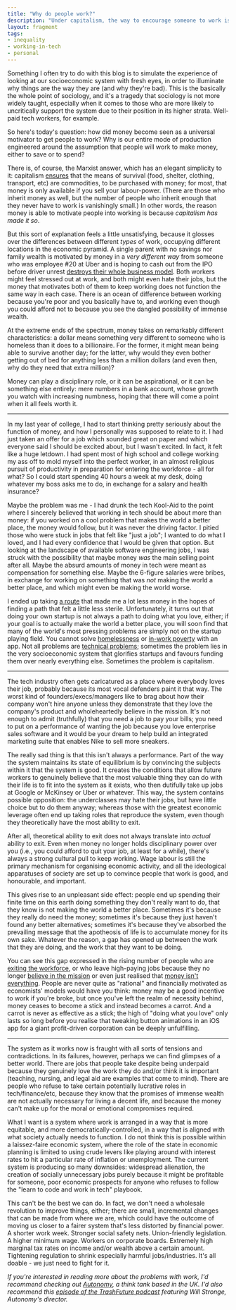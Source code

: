 ```yaml
---
title: "Why do people work?"
description: "Under capitalism, the way to encourage someone to work is to offer them money. But the effects of offering more money are neither guaranteed nor uniform."
layout: fragment
tags:
- inequality
- working-in-tech
- personal
---
```


Something I often try to do with this blog is to simulate the experience of looking at our socioeconomic system with fresh eyes, in order to illuminate why things are the way they are (and why they're bad). This is the basically the whole point of sociology, and it's a tragedy that sociology is not more widely taught, especially when it comes to those who are more likely to uncritically support the system due to their position in its higher strata. Well-paid tech workers, for example.

So here's today's question: how did money become seen as a universal motivator to get people to work? Why is our entire mode of production engineered around the assumption that people will work to make money, either to save or to spend?

There is, of course, the Marxist answer, which has an elegant simplicity to it: capitalism [ensures](https://en.wikipedia.org/wiki/Primitive_accumulation_of_capital) that the means of survival (food, shelter, clothing, transport, etc) are commodities, to be purchased with money; for most, that money is only available if you sell your labour-power. (There are those who inherit money as well, but the number of people who inherit enough that they never have to work is vanishingly small.) In other words, the reason money is able to motivate people into working is because _capitalism has made it so_.

But this sort of explanation feels a little unsatisfying, because it glosses over the differences between different _types_ of work, occupying different locations in the economic pyramid. A single parent with no savings nor family wealth is motivated by money in a _very different way_ from someone who was employee #20 at Uber and is hoping to cash out from the IPO before driver unrest [destroys their whole business model](/posts/fragments-17). Both workers might feel stressed out at work, and both might even hate their jobs, but the money that motivates both of them to keep working does not function the same way in each case. There is an ocean of difference between working because you're poor and you basically have to, and working even though you could afford not to because you see the dangled possibility of immense wealth.

At the extreme ends of the spectrum, money takes on remarkably different characteristics: a dollar means something very different to someone who is homeless than it does to a billionaire. For the former, it might mean being able to survive another day; for the latter, why would they even bother getting out of bed for anything less than a million dollars (and even then, why do they need that extra million)?

Money can play a disciplinary role, or it can be aspirational, or it can be something else entirely: mere numbers in a bank account, whose growth you watch with increasing numbness, hoping that there will come a point when it all feels worth it.

***

In my last year of college, I had to start thinking pretty seriously about the function of money, and how I personally was supposed to relate to it. I had just taken an offer for a job which sounded great on paper and which everyone said I should be excited about, but I wasn't excited. In fact, it felt like a huge letdown. I had spent most of high school and college working my ass off to mold myself into the perfect worker, in an almost religious pursuit of productivity in preparation for entering the workforce - all for what? So I could start spending 40 hours a week at my desk, doing whatever my boss asks me to do, in exchange for a salary and health insurance?

Maybe the problem was me - I had drunk the tech Kool-Aid to the point where I sincerely believed that working in tech should be about more than money: if you worked on a cool problem that makes the world a better place, the money would follow, but it was never the driving factor. I pitied those who were stuck in jobs that felt like "just a job"; I wanted to do what I loved, and I had every confidence that I would be given that option. But looking at the landscape of available software engineering jobs, I was struck with the possibility that maybe money _was_ the main selling point after all. Maybe the absurd amounts of money in tech were meant as compensation for something else. Maybe the 6-figure salaries were bribes, in exchange for working on something that was _not_ making the world a better place, and which might even be making the world worse.

I ended up taking [a route](https://notesfrombelow.org/article/silicon-inquiry#a-way-out) that made me a lot less money in the hopes of finding a path that felt a little less sterile. Unfortunately, it turns out that doing your own startup is not always a path to doing what you love, either; if your goal is to actually make the world a better place, you will soon find that many of the world's most pressing problems are simply not on the startup playing field. You cannot solve [homelessness](/posts/fragments-66) or [in-work poverty](/posts/fragments-64) with an app. Not all problems are [technical problems](/posts/fragments-25); sometimes the problem lies in the very socioeconomic system that glorifies startups and favours funding them over nearly everything else. Sometimes the problem is capitalism.

***

The tech industry often gets caricatured as a place where everybody loves their job, probably because its most vocal defenders paint it that way. The worst kind of founders/execs/managers like to brag about how their company won't hire anyone unless they demonstrate that they love the company's product and wholeheartedly believe in the mission. It's not enough to admit (truthfully) that you need a job to pay your bills; you need to put on a performance of wanting the job because you love enterprise sales software and it would be your dream to help build an integrated marketing suite that enables Nike to sell more sneakers.

The really sad thing is that this isn't always a performance. Part of the way the system maintains its state of equilibrium is by convincing the subjects within it that the system is good. It creates the conditions that allow future workers to genuinely believe that the most valuable thing they can do with their life is to fit into the system as it exists, who then dutifully take up jobs at Google or McKinsey or Uber or whatever. This way, the system contains possible opposition: the underclasses may hate their jobs, but have little choice but to do them anyway; whereas those with the greatest economic leverage often end up taking roles that reproduce the system, even though they theoretically have the most ability to exit. 

After all, theoretical ability to exit does not always translate into _actual_ ability to exit. Even when money no longer holds disciplinary power over you (i.e., you could afford to quit your job, at least for a while), there's always a strong cultural pull to keep working. Wage labour is still the primary mechanism for organising economic activity, and all the ideological apparatuses of society are set up to convince people that work is good, and honourable, and important.

This gives rise to an unpleasant side effect: people end up spending their finite time on this earth doing something they don't really want to do, that they know is not making the world a better place. Sometimes it's because they really do need the money; sometimes it's because they just haven't found any better alternatives; sometimes it's because they've absorbed the prevailing message that the apotheosis of life is to accumulate money for its own sake. Whatever the reason, a gap has opened up between the work that they are doing, and the work that they want to be doing.

You can see this gap expressed in the rising number of people who are [exiting the workforce](https://qz.com/1414865/the-us-unemployment-rate-is-at-a-48-year-low-so-why-are-so-many-americans-still-out-of-work/), or who leave high-paying jobs because they no longer [believe in the mission](https://twitter.com/mcmillen/status/1120540636371927041) or even just realised that [money isn't everything](https://danielvassallo.com/only-intrinsic-motivation-lasts/). People are never quite as "rational" and financially motivated as economists' models would have you think: money may be a good incentive to work if you're broke, but once you've left the realm of necessity behind, money ceases to become a stick and instead becomes a carrot. And a carrot is never as effective as a stick; the high of "doing what you love" only lasts so long before you realise that tweaking button animations in an iOS app for a giant profit-driven corporation can be deeply unfulfilling.

***

The system as it works now is fraught with all sorts of tensions and contradictions. In its failures, however, perhaps we can find glimpses of a better world. There are jobs that people take despite being underpaid because they genuinely love the work they do and/or think it is important (teaching, nursing, and legal aid are examples that come to mind). There are people who refuse to take certain potentially lucrative roles in tech/finance/etc, because they know that the promises of immense wealth are not actually necessary for living a decent life, and because the money can't make up for the moral or emotional compromises required.

What I want is a system where work is arranged in a way that is more equitable, and more democratically-controlled, in a way that is aligned with what society actually needs to function. I do not think this is possible within a laissez-faire economic system, where the role of the state in economic planning is limited to using crude levers like playing around with interest rates to hit a particular rate of inflation or unemployment. The current system is producing so many downsides: widespread alienation, the creation of socially unnecessary jobs purely because it might be profitable for someone, poor economic prospects for anyone who refuses to follow the "learn to code and work in tech" playbook.

This can't be the best we can do. In fact, we don't need a wholesale revolution to improve things, either; there are small, incremental changes that can be made from where we are, which could have the outcome of moving us closer to a fairer system that's less distorted by financial power. A shorter work week. Stronger social safety nets. Union-friendly legislation. A higher minimum wage. Workers on corporate boards. Extremely high marginal tax rates on income and/or wealth above a certain amount. Tightening regulation to shrink especially harmful jobs/industries. It's all doable - we just need to fight for it.

_If you're interested in reading more about the problems with work, I'd recommend checking out [Autonomy](http://autonomy.work/), a think tank based in the UK. I'd also recommend this [episode of the TrashFuture podcast](https://trashfuturepodcast.podbean.com/e/unlocked-work-sucks-we-know-feat-will-stronge/) featuring Will Stronge, Autonomy's director._

